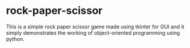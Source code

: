 # rock-paper-scissor
This is a simple rock paper scissor game made using tkinter for GUI and it simply demonstrates the working of object-oriented programming using python.

